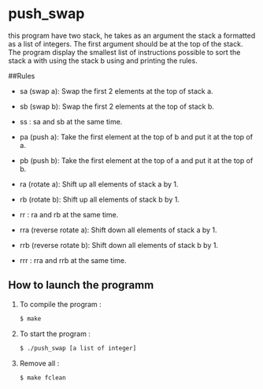 # push_swap

this program have two stack, he takes as an argument the stack a formatted as a list of integers. The first argument should be at the top of the
stack.
The program display the smallest list of instructions possible to sort the stack
a with using the stack b using and printing the rules.

##Rules
 - sa (swap a): Swap the first 2 elements at the top of stack a.

 - sb (swap b): Swap the first 2 elements at the top of stack b.

 - ss : sa and sb at the same time.
 
 - pa (push a): Take the first element at the top of b and put it at the top of a.

 - pb (push b): Take the first element at the top of a and put it at the top of b.

 - ra (rotate a): Shift up all elements of stack a by 1.

 - rb (rotate b): Shift up all elements of stack b by 1.

 - rr : ra and rb at the same time.

 - rra (reverse rotate a): Shift down all elements of stack a by 1.

 - rrb (reverse rotate b): Shift down all elements of stack b by 1.

 - rrr : rra and rrb at the same time.

## How to launch the programm

1. To compile the program :

   ```sh
   $ make
   ```
   
2. To start the program :

   ```sh
   $ ./push_swap [a list of integer]
   ```
3. Remove all :

	```sh
	$ make fclean
	
